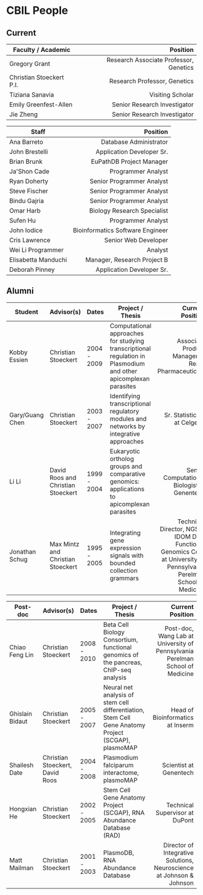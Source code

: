 # CBIL People

## Current 

| Faculty / Academic | Position |
|---------------------------|----------------------------:|
| Gregory Grant |	Research Associate Professor, Genetics |
| Christian Stoeckert 	P.I. | Research Professor, Genetics |
| Tiziana Sanavia |	Visiting Scholar |
| Emily Greenfest-Allen |	Senior Research Investigator 	|
| Jie Zheng |	Senior Research Investigator |

| Staff | Position |
|---------------------------|----------------------------:|
| Ana Barreto |	Database Administrator 	|
| John Brestelli | Application Developer Sr. 	|
| Brian Brunk |	EuPathDB Project Manager |
| Ja'Shon Cade |	Programmer Analyst 	|
| Ryan Doherty |	Senior Programmer Analyst |
| Steve Fischer |	Senior Programmer Analyst |
| Bindu Gajria |	Senior Programmer Analyst |
| Omar Harb |	Biology Research Specialist |
| Sufen Hu |	Programmer Analyst 	|
| John Iodice |	Bioinformatics Software Engineer 	|
| Cris Lawrence |	Senior Web Developer 	|
| Wei Li 	Programmer | Analyst |
| Elisabetta Manduchi |	Manager, Research Project B |
| Deborah Pinney |	Application Developer Sr. |

## Alumni	

| Student    |Advisor(s) |	Dates |	Project / Thesis |	Current Position |
|------------|-----------|--------|------------------|------------------:|
| Kobby Essien |	Christian Stoeckert |	2004 - 2009 |	Computational approaches for studying transcriptional regulation in Plasmodium and other apicomplexan parasites |	Associate Product Manager at Reata Pharmaceuticals |
| Gary/Guang Chen |	Christian Stoeckert |	2003 - 2007 |	Identifying transcriptional regulatory modules and networks by integrative approaches |	Sr. Statistician at Celgene |
|Li Li |	David Roos and Christian Stoeckert |	1999 - 2004 |	Eukaryotic ortholog groups and comparative genomics: applications to apicomplexan parasites |	Senior Computational Biologist at Genentech |
Jonathan Schug |	Max Mintz and Christian Stoeckert |	1995 - 2005 |	Integrating gene expression signals with bounded collection grammars |	Technical Director, NGSC; IDOM DRC Functional Genomics Core at University of Pennsylvania Perelman School of Medicine |

| Post-doc    |Advisor(s) |	Dates |	Project / Thesis |	Current Position |
|------------|-----------|--------|------------------|------------------:|
| Chiao Feng Lin |	Christian Stoeckert |	2008 - 2010 |	Beta Cell Biology Consortium, functional genomics of the pancreas, ChIP-seq analysis |	Post-doc, Wang Lab at University of Pennsylvania Perelman School of Medicine |
| Ghislain Bidaut |	Christian Stoeckert |	2005 - 2007 |	Neural net analysis of stem cell differentiation, Stem Cell Gene Anatomy Project (SCGAP), plasmoMAP |	Head of Bioinformatics at Inserm |
| Shailesh Date |	Christian Stoeckert, David Roos |	2004 - 2008 |	Plasmodium falciparum interactome, plasmoMAP |	Scientist at Genentech |
| Hongxian He |	Christian Stoeckert |	2002 - 2005 |	Stem Cell Gene Anatomy Project (SCGAP), RNA Abundance Database (RAD) |	Technical Supervisor at DuPont
| Matt Mailman | Christian Stoeckert |	2001 - 2003 |	PlasmoDB, RNA Abundance Database |	Director of Integrative Solutions, Neuroscience at Johnson & Johnson |
